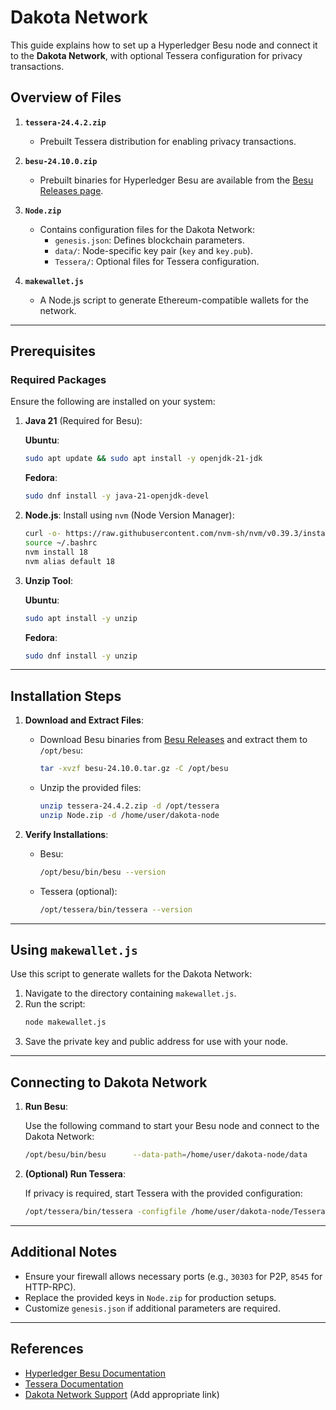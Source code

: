 
# Dakota Network

This guide explains how to set up a Hyperledger Besu node and connect it to the **Dakota Network**, with optional Tessera configuration for privacy transactions.

## Overview of Files

1. **`tessera-24.4.2.zip`**

   - Prebuilt Tessera distribution for enabling privacy transactions.

2. **`besu-24.10.0.zip`**

   - Prebuilt binaries for Hyperledger Besu are available from the [Besu Releases page](https://github.com/hyperledger/besu/releases/tag/24.10.0).

3. **`Node.zip`**

   - Contains configuration files for the Dakota Network:
     - `genesis.json`: Defines blockchain parameters.
     - `data/`: Node-specific key pair (`key` and `key.pub`).
     - `Tessera/`: Optional files for Tessera configuration.

4. **`makewallet.js`**

   - A Node.js script to generate Ethereum-compatible wallets for the network.

---

## Prerequisites

### Required Packages

Ensure the following are installed on your system:

1. **Java 21** (Required for Besu):

   **Ubuntu**:
   ```bash
   sudo apt update && sudo apt install -y openjdk-21-jdk
   ```
   **Fedora**:
   ```bash
   sudo dnf install -y java-21-openjdk-devel
   ```

2. **Node.js**:
   Install using `nvm` (Node Version Manager):

   ```bash
   curl -o- https://raw.githubusercontent.com/nvm-sh/nvm/v0.39.3/install.sh | bash
   source ~/.bashrc
   nvm install 18
   nvm alias default 18
   ```

3. **Unzip Tool**:

   **Ubuntu**:
   ```bash
   sudo apt install -y unzip
   ```
   **Fedora**:
   ```bash
   sudo dnf install -y unzip
   ```

---

## Installation Steps

1. **Download and Extract Files**:
   - Download Besu binaries from [Besu Releases](https://github.com/hyperledger/besu/releases/tag/24.10.0) and extract them to `/opt/besu`:
     ```bash
     tar -xvzf besu-24.10.0.tar.gz -C /opt/besu
     ```
   - Unzip the provided files:
     ```bash
     unzip tessera-24.4.2.zip -d /opt/tessera
     unzip Node.zip -d /home/user/dakota-node
     ```

2. **Verify Installations**:
   - Besu:
     ```bash
     /opt/besu/bin/besu --version
     ```
   - Tessera (optional):
     ```bash
     /opt/tessera/bin/tessera --version
     ```

---

## Using `makewallet.js`

Use this script to generate wallets for the Dakota Network:

1. Navigate to the directory containing `makewallet.js`.
2. Run the script:
   ```bash
   node makewallet.js
   ```
3. Save the private key and public address for use with your node.

---

## Connecting to Dakota Network

1. **Run Besu**:

   Use the following command to start your Besu node and connect to the Dakota Network:

   ```bash
   /opt/besu/bin/besu      --data-path=/home/user/dakota-node/data      --genesis-file=/home/user/dakota-node/genesis.json      --bootnodes=enode://ef2bd01fbaea3b6f255a6811e32e050efa51a93d0dde34593cd0c77d5344ea151f8cce2c1a3aca9baf9a2eb0daaf2abac856ed7d9ca7ad602246e887aa6d3021@100.111.5.6:30303      --p2p-port=30303      --rpc-http-enabled      --rpc-http-api=ETH,NET,QBFT      --host-allowlist="*"      --rpc-http-cors-origins="all"      --rpc-http-port=8545      --p2p-host=100.111.5.7      --sync-min-peers=3
   ```

2. **(Optional) Run Tessera**:

   If privacy is required, start Tessera with the provided configuration:

   ```bash
   /opt/tessera/bin/tessera -configfile /home/user/dakota-node/Tessera/tessera-config1.json
   ```

---

## Additional Notes

- Ensure your firewall allows necessary ports (e.g., `30303` for P2P, `8545` for HTTP-RPC).
- Replace the provided keys in `Node.zip` for production setups.
- Customize `genesis.json` if additional parameters are required.

---

## References

- [Hyperledger Besu Documentation](https://besu.hyperledger.org/)
- [Tessera Documentation](https://docs.consensys.net/tessera/)
- [Dakota Network Support](#) (Add appropriate link)
